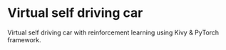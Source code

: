 # Virtual self driving car
Virtual self driving car with reinforcement learning using Kivy &amp; PyTorch framework.
